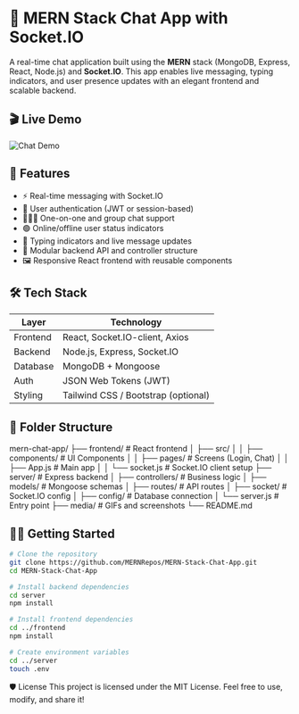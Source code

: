 # 💬 MERN Stack Chat App with Socket.IO

A real-time chat application built using the **MERN** stack (MongoDB, Express, React, Node.js) and **Socket.IO**. This app enables live messaging, typing indicators, and user presence updates with an elegant frontend and scalable backend.

## 🎬 Live Demo

![Chat Demo](./frontend/public/MERN_Stack_Chat_App.gif)

## 🚀 Features

- ⚡ Real-time messaging with Socket.IO
- 🔐 User authentication (JWT or session-based)
- 🧑‍🤝‍🧑 One-on-one and group chat support
- 🟢 Online/offline user status indicators
- 💬 Typing indicators and live message updates
- 🧩 Modular backend API and controller structure
- 🖼️ Responsive React frontend with reusable components

## 🛠 Tech Stack

| Layer    | Technology                          |
| -------- | ----------------------------------- |
| Frontend | React, Socket.IO-client, Axios      |
| Backend  | Node.js, Express, Socket.IO         |
| Database | MongoDB + Mongoose                  |
| Auth     | JSON Web Tokens (JWT)               |
| Styling  | Tailwind CSS / Bootstrap (optional) |

## 📁 Folder Structure

mern-chat-app/
├── frontend/ # React frontend
│ ├── src/
│ │ ├── components/ # UI Components
│ │ ├── pages/ # Screens (Login, Chat)
│ │ ├── App.js # Main app
│ │ └── socket.js # Socket.IO client setup
├── server/ # Express backend
│ ├── controllers/ # Business logic
│ ├── models/ # Mongoose schemas
│ ├── routes/ # API routes
│ ├── socket/ # Socket.IO config
│ ├── config/ # Database connection
│ └── server.js # Entry point
├── media/ # GIFs and screenshots
└── README.md

## 🧑‍💻 Getting Started

```bash
# Clone the repository
git clone https://github.com/MERNRepos/MERN-Stack-Chat-App.git
cd MERN-Stack-Chat-App

# Install backend dependencies
cd server
npm install

# Install frontend dependencies
cd ../frontend
npm install

# Create environment variables
cd ../server
touch .env

```

🛡 License
This project is licensed under the MIT License.
Feel free to use, modify, and share it!
